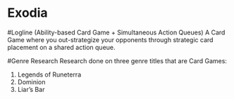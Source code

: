 # Exodia

#Logline
(Ability-based Card Game + Simultaneous Action Queues)
A Card Game where you out-strategize your opponents through strategic card placement on a shared action queue.

#Genre Research
Research done on three genre titles that are Card Games:
1. Legends of Runeterra
2. Dominion
3. Liar’s Bar
